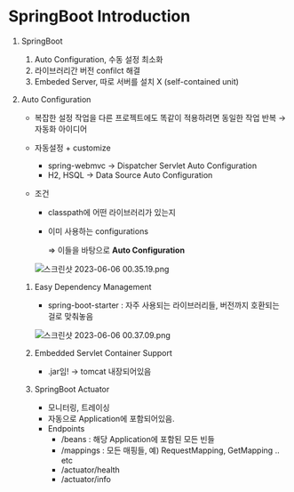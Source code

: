 # SpringBoot Introduction

1. SpringBoot
    1. Auto Configuration, 수동 설정 최소화
    2. 라이브러리간 버전 confilct 해결
    3. Embeded Server, 따로 서버를 설치 X (self-contained unit)
2. Auto Configuration 
    - 복잡한 설정 작업을 다른 프로젝트에도 똑같이 적용하려면 동일한 작업 반복 → 자동화 아이디어
    - 자동설정 + customize
        - spring-webmvc → Dispatcher Servlet Auto Configuration
        - H2, HSQL → Data Source Auto Configuration
    - 조건
        - classpath에 어떤 라이브러리가 있는지
        - 이미 사용하는 configurations
            
             ⇒ 이들을 바탕으로 **Auto Configuration**
            
        
        ![스크린샷 2023-06-06 00.35.19.png](SpringBoot%20Introduction%2087c8925631cd42b992266e74ddb4a923/%25E1%2584%2589%25E1%2585%25B3%25E1%2584%258F%25E1%2585%25B3%25E1%2584%2585%25E1%2585%25B5%25E1%2586%25AB%25E1%2584%2589%25E1%2585%25A3%25E1%2586%25BA_2023-06-06_00.35.19.png)
        
    1. Easy Dependency Management
        - spring-boot-starter : 자주 사용되는 라이브러리들, 버전까지 호환되는 걸로 맞춰놓음
        
        ![스크린샷 2023-06-06 00.37.09.png](SpringBoot%20Introduction%2087c8925631cd42b992266e74ddb4a923/%25E1%2584%2589%25E1%2585%25B3%25E1%2584%258F%25E1%2585%25B3%25E1%2584%2585%25E1%2585%25B5%25E1%2586%25AB%25E1%2584%2589%25E1%2585%25A3%25E1%2586%25BA_2023-06-06_00.37.09.png)
        
    2. Embedded Servlet Container Support
        - .jar임! → tomcat 내장되어있음
    3. SpringBoot Actuator
        - 모니터링, 트레이싱
        - 자동으로 Application에 포함되어있음.
        - Endpoints
            - /beans : 해당 Application에 포함된 모든 빈들
            - /mappings : 모든 매핑들, 예) RequestMapping, GetMapping .. etc
            - /actuator/health
            - /actuator/info